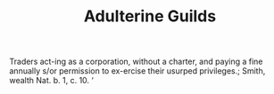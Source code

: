---
title: Adulterine Guilds
permalink: "/definitions/adulterine-guilds.html"
body: Traders act-ing as a corporation, without a charter, and paying a fine annually
  s/or permission to ex-ercise their usurped privileges.; Smith, wealth Nat. b. 1,
  c. 10. ‘
published_at: '2018-07-07'
layout: post
---
